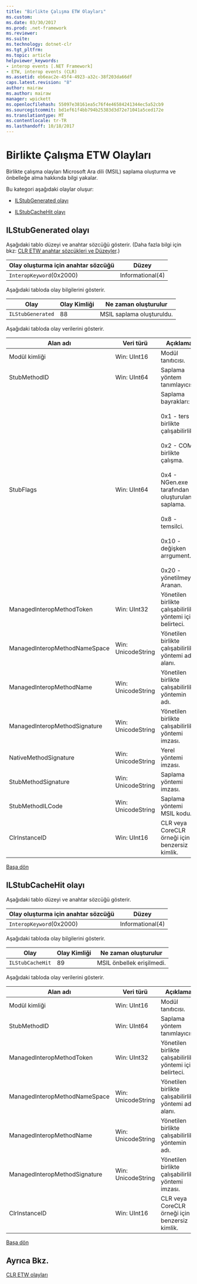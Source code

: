 ```yaml
---
title: "Birlikte Çalışma ETW Olayları"
ms.custom: 
ms.date: 03/30/2017
ms.prod: .net-framework
ms.reviewer: 
ms.suite: 
ms.technology: dotnet-clr
ms.tgt_pltfrm: 
ms.topic: article
helpviewer_keywords:
- interop events [.NET Framework]
- ETW, interop events (CLR)
ms.assetid: eb6eac2e-45f4-4923-a32c-38f203da66df
caps.latest.revision: "8"
author: mairaw
ms.author: mairaw
manager: wpickett
ms.openlocfilehash: 55097e38161ea5c76f4e46584241344ec5a52cb9
ms.sourcegitcommit: bd1ef61f4bb794b25383d3d72e71041a5ced172e
ms.translationtype: MT
ms.contentlocale: tr-TR
ms.lasthandoff: 10/18/2017
---
```

# <a name="interop-etw-events"></a>Birlikte Çalışma ETW Olayları
<a name="top"></a>Birlikte çalışma olayları Microsoft Ara dili (MSIL) saplama oluşturma ve önbelleğe alma hakkında bilgi yakalar.  
  
 Bu kategori aşağıdaki olaylar oluşur:  
  
-   [ILStubGenerated olayı](#ilstubgenerated_event)  
  
-   [ILStubCacheHit olayı](#ilstubcachehit_event)  
  
<a name="ilstubgenerated_event"></a>   
## <a name="ilstubgenerated-event"></a>ILStubGenerated olayı  
 Aşağıdaki tablo düzeyi ve anahtar sözcüğü gösterir. (Daha fazla bilgi için bkz: [CLR ETW anahtar sözcükleri ve Düzeyler](../../../docs/framework/performance/clr-etw-keywords-and-levels.md).)  
  
|Olay oluşturma için anahtar sözcüğü|Düzey|  
|-----------------------------------|-----------|  
|`InteropKeyword`(0x2000)|Informational(4)|  
  
 Aşağıdaki tabloda olay bilgilerini gösterir.  
  
|Olay|Olay Kimliği|Ne zaman oluşturulur|  
|-----------|--------------|-----------------|  
|`ILStubGenerated`|88|MSIL saplama oluşturuldu.|  
  
 Aşağıdaki tabloda olay verilerini gösterir.  
  
|Alan adı|Veri türü|Açıklama|  
|----------------|---------------|-----------------|  
|Modül kimliği|Win: UInt16|Modül tanıtıcısı.|  
|StubMethodID|Win: UInt64|Saplama yöntem tanımlayıcısı.|  
|StubFlags|Win: UInt64|Saplama bayrakları:<br /><br /> 0x1 - ters birlikte çalışabilirlik.<br /><br /> 0x2 - COM birlikte çalışma.<br /><br /> 0x4 - NGen.exe tarafından oluşturulan saplama.<br /><br /> 0x8 - temsilci.<br /><br /> 0x10 - değişken arrgument.<br /><br /> 0x20 - yönetilmeyen Aranan.|  
|ManagedInteropMethodToken|Win: UInt32|Yönetilen birlikte çalışabilirlik yöntemi için belirteci.|  
|ManagedInteropMethodNameSpace|Win: UnicodeString|Yönetilen birlikte çalışabilirlik yöntemi ad alanı.|  
|ManagedInteropMethodName|Win: UnicodeString|Yönetilen birlikte çalışabilirlik yöntemin adı.|  
|ManagedInteropMethodSignature|Win: UnicodeString|Yönetilen birlikte çalışabilirlik yöntemi imzası.|  
|NativeMethodSignature|Win: UnicodeString|Yerel yöntemi imzası.|  
|StubMethodSignature|Win: UnicodeString|Saplama yöntemi imzası.|  
|StubMethodILCode|Win: UnicodeString|Saplama yöntemi MSIL kodu.|  
|ClrInstanceID|Win: UInt16|CLR veya CoreCLR örneği için benzersiz kimlik.|  
  
 [Başa dön](#top)  
  
<a name="ilstubcachehit_event"></a>   
## <a name="ilstubcachehit-event"></a>ILStubCacheHit olayı  
 Aşağıdaki tablo düzeyi ve anahtar sözcüğü gösterir.  
  
|Olay oluşturma için anahtar sözcüğü|Düzey|  
|-----------------------------------|-----------|  
|`InteropKeyword`(0x2000)|Informational(4)|  
  
 Aşağıdaki tabloda olay bilgilerini gösterir.  
  
|Olay|Olay Kimliği|Ne zaman oluşturulur|  
|-----------|--------------|-----------------|  
|`ILStubCacheHit`|89|MSIL önbellek erişilmedi.|  
  
 Aşağıdaki tabloda olay verilerini gösterir.  
  
|Alan adı|Veri türü|Açıklama|  
|----------------|---------------|-----------------|  
|Modül kimliği|Win: UInt16|Modül tanıtıcısı.|  
|StubMethodID|Win: UInt64|Saplama yöntem tanımlayıcısı.|  
|ManagedInteropMethodToken|Win: UInt32|Yönetilen birlikte çalışabilirlik yöntemi için belirteci.|  
|ManagedInteropMethodNameSpace|Win: UnicodeString|Yönetilen birlikte çalışabilirlik yöntemi ad alanı.|  
|ManagedInteropMethodName|Win: UnicodeString|Yönetilen birlikte çalışabilirlik yöntemin adı.|  
|ManagedInteropMethodSignature|Win: UnicodeString|Yönetilen birlikte çalışabilirlik yöntemi imzası.|  
|ClrInstanceID|Win: UInt16|CLR veya CoreCLR örneği için benzersiz kimlik.|  
  
 [Başa dön](#top)  
  
## <a name="see-also"></a>Ayrıca Bkz.  
 [CLR ETW olayları](../../../docs/framework/performance/clr-etw-events.md)

